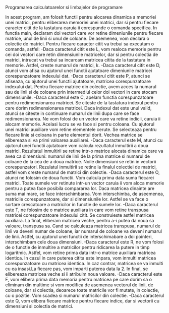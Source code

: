 
Programarea calculatoarelor si limbajelor de programare

In acest program, am folosit functii pentru alocarea dinamica a memoriei unei matrici, pentru eliberarea memoriei unei matrici, 
dar si pentru fiecare caracter citit de la tastatura caruia ii corespunde o comanda specifica.
In functia main, declaram doi vectori care vor retine dimeniunile pentru fiecare matrice, unul de linii si unul de coloane.
De asemenea, vom declara o colectie de matrici. Pentru fiecare caracter citit va trebui sa executam o comanda, astfel:
-Daca caracterul citit este L, vom realoca memorie pentru cei doi vectori care retin dimensiunile matricelor, dar si 
pentru colectia de matrici, intrucat va trebui sa incarcam matricea citita de la tastatura in memorie. Astfel, creste
numarul de matrici, k.
-Daca caracterul citit este D, atunci vom afisa cu ajutorul unei functii ajutatoare dimeniunile matricei corespunzatoare 
indexului dat.
-Daca caracterul citit este P, atunci se afiseaza, cu ajutorul unei functii ajutatoare, matricea corespunzatoare indexului dat.
Pentru fiecare matrice din colectie, avem acces la numarul sau de linii si de coloane prin intermediul celor doi vectori
in care stocam dimensiunile.
-Daca caracterul este C, apelam functia corespunzatoare pentru redimensionarea matricei. Se citeste de la tastatura indexul 
pentru care dorim redimensionarea matricei. Daca indexul dat este unul valid, atunci se citeste in continuare 
numarul de linii dupa care se face redimensionarea. Ne vom folosi de un vector care va retine indicii, caruia 
ii alocam memorie. Acelasi lucru se va face si pentru coloana. Cu ajutorul unei matrici auxiliare vom retine 
elementele cerute. Se selecteaza pentru fiecare linie si coloana in parte elementul dorit. Vechea matrice se elibereaza si va 
primi valoarea auxiliarei.
-Daca caracterul este M, atunci cu ajutorul unei functii ajutatoare vom calcula rezultatul inmultirii a doua matrici.
Rezultatul inmultirii se retine intr-o matrice alocata dinamica care va avea ca dimensiuni: numarul de linii de la 
prima matrice si numarul de coloane de la cea de a doua matrice. Noile dimensiuni se retin in vectorii corespunzatori.
Rezulatul inmultirii se retine la finalul colectiei de matrici, astfel vom creste numarul de matrici din colectie.
-Daca caracterul este O, atunci ne folosim de doua functii. Vom calcula prima data suma fiecarei matrici. Toate sumele vor 
retinute intr-un vector caruia ii vom aloca memorie pentru a putea face posibila compararea lor.
Daca matricea dinainte are suma mai mare, se face interschimbarea. Vom interschimba, de aseemenea, matricile
corespunzatoare, dar si dimensiunile lor. Astfel se va face o sortare crescatoare a matricilor
in functie de sumele lor.
-Daca caracterul este T, ne folosim de o matrice auxiliara in care vom retine transpusa matricei corespunzatoare 
indexului citit. Se construieste astfel matricea auxiliara. La final, eliberam matricea veche, pentru a-i putea da
noua sa valoare, transpusa sa. Cand se calculeaza matricea transpusa, numarul de linii va deveni numar de coloane, iar 
numarul de coloane va deveni numarul de linii. Astfel, cu ajutorul unei functii de interschimabare a doi pointeri, interschimbam 
cele doua dimensiuni.
-Daca caracterul este R, ne vom folosi de o functie de inmultire a matricilor pentru ridicarea la putere in timp logaritmic.
Astfel, vom retine prima data intr-o matrice auxiliara matricea identica. In cazul in care puterea citita este impara,
vom inmulti matricea corespunzatoare cu matricea identica. In caz contrar, matricea se va inmulti cu ea insasi.La fiecare pas,
vom imparti puterea data la 2. In final, se elibereaza matricea veche si ii atribuim noua valoare.
-Daca caracterul este F, vom elibera prima data memoria pentru matricea pe care dorim sa o eliminam din multime si vom 
modifica de asemenea vectorul de linii, de coloane, dar si colectia, deoarece toate matricile vor fi mutate, in colectie, cu o pozitie.
Vom scadea si numarul matricilor din colectie.
-Daca caracterul este Q, vom elibera fiecare matrice pentru fiecare indice, dar si vectorii cu dimensiuni si colectia 
de matrici. 

